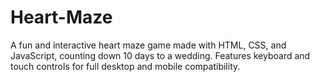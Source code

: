 # Heart-Maze
A fun and interactive heart maze game made with HTML, CSS, and JavaScript, counting down 10 days to a wedding. Features keyboard and touch controls for full desktop and mobile compatibility.
